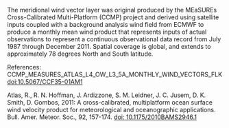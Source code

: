 The meridional wind vector layer was original produced by the MEaSUREs Cross-Calibrated Multi-Platform (CCMP) project and derived using satellite inputs coupled with a background analysis wind field from ECMWF to produce a monthly mean wind product that represents inputs of actual observations to represent a continuous observational data record from July 1987 through December 2011. Spatial coverage is global, and extends to approximately 78 degrees North and South latitude.

References: CCMP_MEASURES_ATLAS_L4_OW_L3_5A_MONTHLY_WIND_VECTORS_FLK [doi:10.5067/CCF35-01AM1](https://doi.org/10.5067/CCF35-01AM1)

Atlas, R., R. N. Hoffman, J. Ardizzone, S. M. Leidner, J. C. Jusem, D. K. Smith, D. Gombos, 2011: A cross-calibrated, multiplatform ocean surface wind velocity product for meteorological and oceanographic applications. Bull. Amer. Meteor. Soc., 92, 157-174. [doi: 10.1175/2010BAMS2946.1](https://doi.org/10.1175/2010BAMS2946.1)

